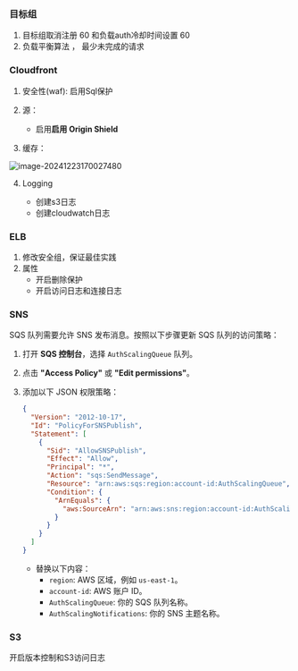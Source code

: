 ### 目标组

1. 目标组取消注册 60 和负载auth冷却时间设置 60 
2. 负载平衡算法 ， 最少未完成的请求



### Cloudfront

1. 安全性(waf): 启用Sql保护

2. 源：

   - 启用**启用 Origin Shield**

3. 缓存：

![image-20241223170027480](https://github.com/user-attachments/assets/5d8f1800-ec7b-4699-8a7c-d96a51de7b16)


4. Logging

   - 创建s3日志
   - 创建cloudwatch日志



### ELB

1. 修改安全组，保证最佳实践
2. 属性
   - 开启删除保护
   - 开启访问日志和连接日志



### SNS

SQS 队列需要允许 SNS 发布消息。按照以下步骤更新 SQS 队列的访问策略：

1. 打开 **SQS 控制台**，选择 `AuthScalingQueue` 队列。

2. 点击 **"Access Policy"** 或 **"Edit permissions"**。

3. 添加以下 JSON 权限策略：

   ```json
   {
     "Version": "2012-10-17",
     "Id": "PolicyForSNSPublish",
     "Statement": [
       {
         "Sid": "AllowSNSPublish",
         "Effect": "Allow",
         "Principal": "*",
         "Action": "sqs:SendMessage",
         "Resource": "arn:aws:sqs:region:account-id:AuthScalingQueue",
         "Condition": {
           "ArnEquals": {
             "aws:SourceArn": "arn:aws:sns:region:account-id:AuthScalingNotifications"
           }
         }
       }
     ]
   }
   ```

   - 替换以下内容：
     - `region`: AWS 区域，例如 `us-east-1`。
     - `account-id`: AWS 账户 ID。
     - `AuthScalingQueue`: 你的 SQS 队列名称。
     - `AuthScalingNotifications`: 你的 SNS 主题名称。

### S3

开启版本控制和S3访问日志